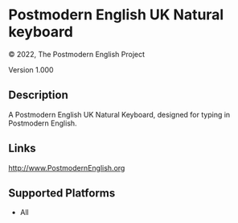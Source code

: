 Postmodern English UK Natural keyboard
==============

© 2022, The Postmodern English Project

Version 1.000

Description
-----------

A Postmodern English UK Natural Keyboard, designed for typing in Postmodern English.

Links
-----
http://www.PostmodernEnglish.org

Supported Platforms
-------------------
 * All
